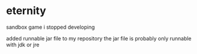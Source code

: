 # eternity
sandbox game i stopped developing

added runnable jar file to my repository
the jar file is probably only runnable with jdk or jre
